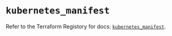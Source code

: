 # `kubernetes_manifest`

Refer to the Terraform Registory for docs: [`kubernetes_manifest`](https://registry.terraform.io/providers/hashicorp/kubernetes/2.25.1/docs/resources/manifest).
